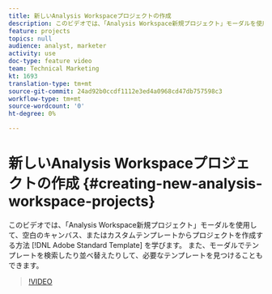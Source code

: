 ```yaml
---
title: 新しいAnalysis Workspaceプロジェクトの作成
description: このビデオでは、「Analysis Workspace新規プロジェクト」モーダルを使用して、空白のキャンバス、Adobe標準テンプレートまたはカスタムテンプレートからプロジェクトを作成する方法を学びます。 また、モーダルでテンプレートを検索したり並べ替えたりして、必要なテンプレートを見つけることもできます。
feature: projects
topics: null
audience: analyst, marketer
activity: use
doc-type: feature video
team: Technical Marketing
kt: 1693
translation-type: tm+mt
source-git-commit: 24ad92b0ccdf1112e3ed4a0968cd47db757598c3
workflow-type: tm+mt
source-wordcount: '0'
ht-degree: 0%

---
```



# 新しいAnalysis Workspaceプロジェクトの作成 {#creating-new-analysis-workspace-projects}

このビデオでは、「Analysis Workspace新規プロジェクト」モーダルを使用して、空白のキャンバス、またはカスタムテンプレートからプロジェクトを作成する方法 [!DNL Adobe Standard Template] を学びます。 また、モーダルでテンプレートを検索したり並べ替えたりして、必要なテンプレートを見つけることもできます。

>[!VIDEO](https://video.tv.adobe.com/v/23233/?quality=12)
